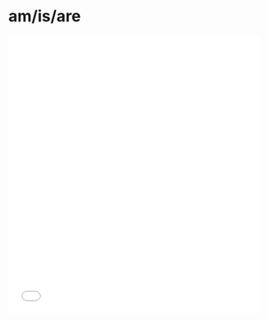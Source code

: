 # am/is/are
<iframe src="//player.bilibili.com/player.html?aid=61143002&bvid=BV1tt411w72A&cid=106379110&page=3" scrolling="no" border="0" frameborder="no" framespacing="0" allowfullscreen="true" height=500 width=90% ></iframe>
